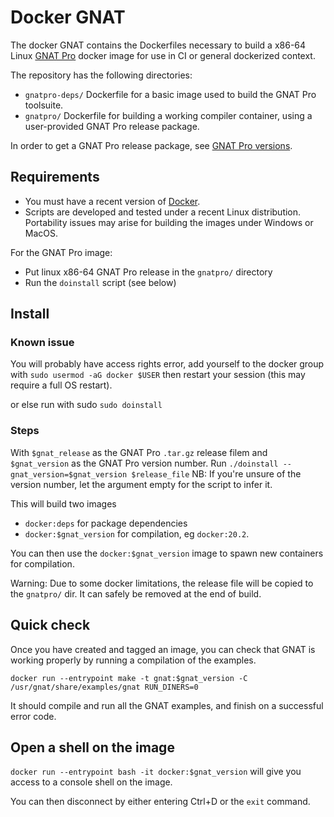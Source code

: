# Docker GNAT

The docker GNAT contains the Dockerfiles necessary to build a x86-64 Linux
[GNAT Pro](https://www.adacore.com/gnatpro)  docker image for use in CI or
general dockerized context.

The repository has the following directories:

- `gnatpro-deps/` Dockerfile for a basic image used to build the GNAT Pro toolsuite.
- `gnatpro/` Dockerfile for building a working compiler container, using a user-provided
GNAT Pro release package.

In order to get a GNAT Pro release package, see [GNAT Pro versions](https://www.adacore.com/gnatpro/comparison).

## Requirements

* You must have a recent version of [Docker](https://docs.docker.com/get-started/#set-up-your-docker-environment).
* Scripts are developed and tested under a recent Linux distribution. Portability issues may arise
for building the images under Windows or MacOS.

For the GNAT Pro image:

* Put linux x86-64 GNAT Pro release in the `gnatpro/` directory
* Run the `doinstall` script (see below)

## Install

### Known issue

You will probably have access rights error, add yourself to the docker group with
`sudo usermod -aG docker $USER`
then restart your session (this may require a full OS restart).

or else run with sudo
`sudo doinstall`

### Steps

With `$gnat_release` as the GNAT Pro `.tar.gz` release filem and `$gnat_version` as the GNAT Pro
version number.
Run `./doinstall --gnat_version=$gnat_version $release_file`
NB: If you're unsure of the version number, let the argument empty for the script to infer it.

This will build two images
* `docker:deps` for package dependencies
* `docker:$gnat_version` for compilation, eg `docker:20.2`.

You can then use the `docker:$gnat_version` image to spawn new containers for compilation.

Warning: Due to some docker limitations, the release file will be copied to the `gnatpro/` dir. It
can safely be removed at the end of build.

## Quick check

Once you have created and tagged an image, you can check that GNAT is working properly
by running a compilation of the examples.

`docker run --entrypoint make -t gnat:$gnat_version -C /usr/gnat/share/examples/gnat RUN_DINERS=0`

It should compile and run all the GNAT examples, and finish on a successful error
code.

## Open a shell on the image

`docker run --entrypoint bash -it docker:$gnat_version` will give you access to a console shell
on the image.

You can then disconnect by either entering Ctrl+D or the `exit` command.
